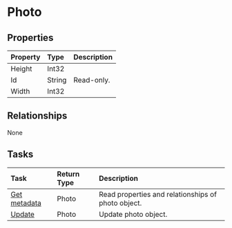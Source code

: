 # Photo



## Properties
| Property	   | Type	|Description|
|:---------------|:--------|:----------|
|Height|Int32||
|Id|String| Read-only.|
|Width|Int32||

## Relationships
None


## Tasks

| Task		   | Return Type	|Description|
|:---------------|:--------|:----------|
|[Get metadata](../api/photo_get.md) | Photo |Read properties and relationships of photo object.|
|[Update](../api/photo_update.md) | Photo	|Update photo object. |

